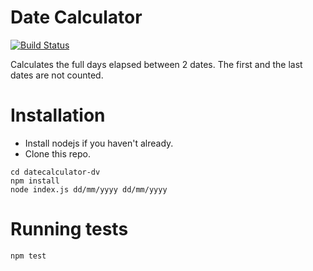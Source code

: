 # Date Calculator

[![Build Status](https://travis-ci.org/juliuscarvajal/datecalculator-dv.svg?branch=master)](https://travis-ci.org/juliuscarvajal/datecalculator-dv)

Calculates the full days elapsed between 2 dates. The first and the last dates are not counted.

# Installation

- Install nodejs if you haven't already.
- Clone this repo.

```
cd datecalculator-dv
npm install
node index.js dd/mm/yyyy dd/mm/yyyy
```

# Running tests

```
npm test
```
